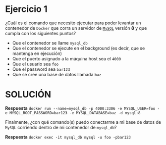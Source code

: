 # Ejercicio 1

¿Cuál es el comando que necesito ejecutar para poder levantar un contenedor de `Docker` que corra un servidor de [`MySQL`](https://hub.docker.com/_/mysql) versión **8** y que cumpla con los siguientes puntos?

- Que el contenedor se llame `mysql_db`
- Que el contenedor se ejecute en el background (es decir, que se mantenga en ejecución)
- Que el puerto asignado a la máquina host sea el `4000`
- Que el usuario sea `foo`
- Que el password sea `bar123`
- Que se cree una base de datos llamada `baz`

# SOLUCIÓN

**Respuesta**
`docker run --name=mysql_db -p 4000:3306 -e MYSQL_USER=foo -e MYSQL_ROOT_PASSWORD=bar123 -e MYSQL_DATABASE=baz -d mysql:8`

Finalmente, ¿con qué comando(s) puedo conectarme a mi base de datos de `MySQL` corriendo dentro de mi contenedor de `mysql_db`?

**Respuesta**
`docker exec -it mysql_db mysql -u foo -pbar123`
